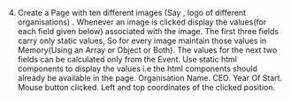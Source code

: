 4. Create a Page with ten different images (Say , logo of different organisations) . Whenever an image is clicked display the values(for each field given below) associated with the image. The first three fields carry only static values, So for every image maintain those values in Memory(Using an Array or Object or Both). The values for the next two fields can be calculated only from the Event. Use static html components to display the values i.e the html components should already be available in the page.
    Organisation Name.
    CEO.
    Year Of Start.
    Mouse button clicked.
    Left and top coordinates of the clicked position.